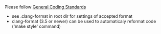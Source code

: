 Please follow [General Coding Standards](/coding_standards)

 * see .clang-format in root dir for settings of accepted format
 * clang-format (3.5 or newer) can be used to automaticaly reformat code ('make style' command)
